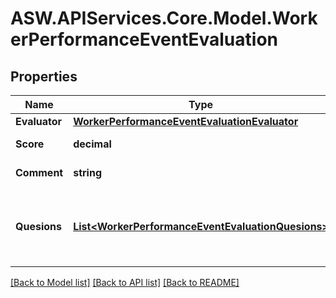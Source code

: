 
# ASW.APIServices.Core.Model.WorkerPerformanceEventEvaluation

## Properties

Name | Type | Description | Notes
------------ | ------------- | ------------- | -------------
**Evaluator** | [**WorkerPerformanceEventEvaluationEvaluator**](WorkerPerformanceEventEvaluationEvaluator.md) |  | [optional] 
**Score** | **decimal** | Score out of 10 | [optional] 
**Comment** | **string** | Free text comment | [optional] 
**Quesions** | [**List&lt;WorkerPerformanceEventEvaluationQuesions&gt;**](WorkerPerformanceEventEvaluationQuesions.md) | List of questions and answers froman evaluator | [optional] 

[[Back to Model list]](../README.md#documentation-for-models)
[[Back to API list]](../README.md#documentation-for-api-endpoints)
[[Back to README]](../README.md)

